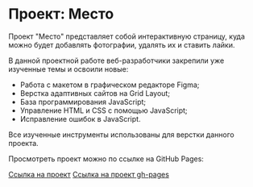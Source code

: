 # Проект: Место

Проект "Место" представляет собой интерактивную страницу, куда можно будет добавлять фотографии, удалять их и ставить лайки.

В данной проектной работе веб-разработчики закрепили уже изученные темы и освоили новые:

* Работа с макетом в графическом редакторе Figma;
* Верстка адаптивных сайтов на Grid Layout;
* База программирования JavaScript;
* Управление HTML и CSS с помощью JavaScript;
* Исправление ошибок в JavaScript.

Все изученные инструменты использованы для верстки данного проекта.

Просмотреть проект можно по ссылке на GitHub Pages:

[Ссылка на проект](https://viki-b90.github.io/mesto/)
[Ссылка на проект gh-pages](https://github.com/Viki-B90/mesto.git)